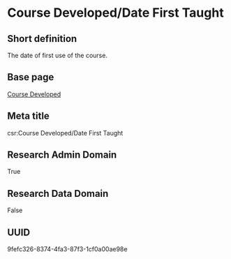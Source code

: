 # Course Developed/Date First Taught
## Short definition
The date of first use of the course.
## Base page
[Course Developed](../../Objects/Course%20Developed.md)
## Meta title
csr:Course Developed/Date First Taught
## Research Admin Domain
True
## Research Data Domain
False
## UUID
9fefc326-8374-4fa3-87f3-1cf0a00ae98e
